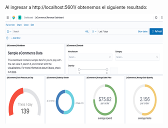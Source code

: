 Al ingresar a http://localhost:5601/ obtenemos el siguiente resultado:

<img alt="" src="./ej5.png" style="width: 600px; height: 350px;" title="">
